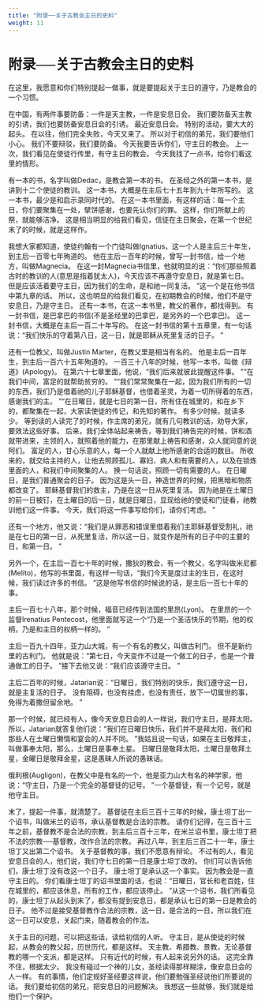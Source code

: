 ```yaml
---
title: "附录──关于古教会主日的史料"
weight: 11
---
```


# 附录──关于古教会主日的史料


在这里，我愿意和你们特别提起一做事，就是要提起关于主日的遵守，乃是教会的一个习惯。

在中国，有两件事要防备：一件是天主教，一件是安息日会。
我们要防备天主教的引诱，我们也要防备安息日会的引诱。
最近安息日会。
特别的活动，要大大的起头。
在以往，他们完全失败，今天又来了。
所以对于初信的弟兄，我们要他们小心。
我们不要辩驳，我们要防备。
今天我要告诉你们，守主日的教会。
上一次，我们看见在使徒行传里，有守主日的教会。
今天我找了一点书，给你们看这里的情形。

有一本的书，名字叫做Dedac，是教会第一本的书。
在圣经之外的第一本书，是讲到十二个使徒的教训。
这一本书，大概是在主后七十五年到九十年所写的。
这一本书，最少是和启示录同时代的。
在这一本书里面，有这样的话：每一个主日，你们要聚集在一处，擘饼感谢，也要先认你们的罪。
这样，你们所献上的祭，就能够洁净。
这是相当明显的给我们看见，信徒在主日聚会，在第一个世纪末了的时候，就是这样作。

我想大家都知道，使徒约翰有一个门徒叫做Ignatius，这一个人是主后三十年生，到主后一百零七年殉道的。
他在主后一百年的时候，曾写一封书信，给一个地方，叫做Magnecia。
在这一封Magnecia书信里，他就明显的说：“你们那些照着古时的教训的人(意思是指着犹太人)，今天应该不再遵守安息日，就是第七日。
但是应该活着要守主日，因为我们的生命，是和祂一同复活。
”这一个是在他书信中第九章的话。
所以，这也明显的给我们看见，在初期教会的时候，他们不是守安息日，乃是守主日。
还有一本书，在这一本书里，教父的著作，都找得到。
有一封书信，是巴拿巴的书信(不是圣经里的巴拿巴，是另外的一个巴拿巴)。
这一封书信，大概是在主后一百二十年写的。
在这一封书信的第十五章里，有一句话说：“我们快乐的守着第八日，这一日，就是耶稣从死里复活的日子。
”

还有一位教父，叫做Justin Marter，在教父里是相当有名的。
他是主后一百年生，到主后一百六十五年殉道的。
一百三十八年的时候，他写一本书，叫做《辩道》(Apology)。
在第六十七章里面，他说，“我们后来就彼此提醒这件事。
”“在我们中间，富足的就帮助贫穷的。
”“我们常常聚集在一起，因为我们所有的一切的东西，我们乃是借着祂的儿子耶稣基督，也借着圣灵，为着一切所得着的东西，感谢我们的主。
”“在日曜日，就是七日的第一日，所有住在城里的，和在乡下的，都聚集在一起，大家读使徒的传记，和先知的著作。
有多少时候，就读多少。
等到读的人读完了的时候，作主席的弟兄，就有几句教训的话，劝导大家，要效法这些好事。
后来，我们全体站起来祷告，等到我们祷告完的时候，饼和酒就带进来，主领的人，就照着他的能力，在那里献上祷告和感谢，众人就同意的说阿们。
富足的人，甘心乐意的人，每一个人就献上他所感谢的合适的数目。
所收来的，就交给主持的人，让他去照顾孤儿、寡妇、病人和有需要的人，以及在锁炼里面的人，和我们中间聚集的人。
换一句话说，照顾一切有需要的人。
在日曜日，是我们普通聚会的日子。
因为这是头一日，神造世界的时候，把黑暗和物质都改变了。
耶稣基督我们的救主，乃是在这一日从死里复活。
因为祂是在土曜日的前一日被钉，在土曜日的后一日，就是日曜日，显现给祂的使徒和门徒看，祂教训他们这一件事。
今天，我们将这一件事写给你们，请你们考虑。
”

还有一个地方，他又说：“我们是从罪恶和错误里借着我们主耶稣基督受割礼，祂是在七日的第一日，从死里复活，所以这一日，就变作是所有的日子中的主要的日，和第一日。
”

另外一个，在主后一百七十年的时候，撒狄的教会，有一个教父，名字叫做米尼都(Melito)，他写的书里面，有这样一句话，“我们今天是度过主的生日，在这时候，我们读过许多的书信。
”这是他写书信的时候说的话，是主后一百七十年的事。

主后一百七十八年，那个时候，福音已经传到法国的里昂(Lyon)。
在里昂的一个监督Irenatius Pentecost，他里面就写这一个“乃是一个圣洁快乐的节期，他的权柄，乃是和主日的权柄一样的。
”

主后一百九十四年，亚力山大城，有一个有名的教父，叫做古利门。
但不是新约里的古利门。
他就是说：“第七日，今天变作不过是一个做工的日子，也是一个普通做工的日子。
”接下去他又说：“我们应该遵守主日。
”

主后二百年的时候，Jatarian说：“日曜日，我们特别的快乐，我们遵守这一日，就是主复活的日子。
没有阻碍，也没有挂虑，也没有责任，放下一切属世的事，免得为着撒但留余地。
”

那一个时候，就已经有人，像今天安息日会的人一样说，我们守主日，是拜太阳。
所以，Jatarian就答复他们说：“我们在日曜日快乐，我们并不是拜太阳，我们和那些人在土曜日懒惰和宴会的人并不同。
”我姑且说一句话，如果在主日敬拜主，叫做事奉太阳，那么，土曜日是事奉土星。
日曜日是敬拜太阳，土曜日是敬拜土星，金曜日是敬拜金星，这是愚昧人所说的愚昧话。

俄利根(Augligon)，在教父中是有名的一个，他是亚力山大有名的神学家，他说：“守主日，乃是一个完全的基督徒的记号。
”一个基督徒，有一个记号，就是他守主日。

末了，提起一件事，就清楚了。
基督徒在主后三百十三年的时候，康士坦丁出一个诏书，叫做米兰的诏书，承认基督教是合法的宗教。
请你们记得，在三百十三年之前，基督教不是合法的宗教，到主后三百十三年，在米兰诏书里，康士坦丁把不法的宗教──基督教，改作合法的宗教。
再过八年，到主后三百二十一年，康士坦丁又出第二个诏书。
关于基督教的事，我们不愿意有辩论。
不过有的人，看见安息日会的人，他们说，我们守七日的第一日是康士坦丁改的。
你们可以告诉他们，康士坦丁没有改这一个日子。
康士坦丁是承认这一个事实。
因为教会是一直守主日的。
你们看康士坦丁的诏书里面的话，也说：“日曜日，官长和老百姓，住在城里的，都应该休息，所有的工作，都应该停止。
”从这一个诏书，我们所看见的，康士坦丁从起头到末了，都没有提到安息日，都是承认七日的第一日是教会的日子。
他不过是接受基督教作合法的宗教，这一日，是合法的一日，所以我们在这一日可以安息，关起门来，随着教会的作法。

关于主日的问题，可以把这些话，读给初信的人听。
守主日，是从使徒的时候起，从教会的教父起，历世历代，都是这样。
天主教、希腊教、景教，无论基督教的哪一个支派，都是这样。
只有近代的时候，有人起来说另外的话。
这完全靠不住，根据太少。
我没有碰过一个神的儿女，圣经读得那样糊涂，像安息日会的人一样。
有的事情，他们定规好圣经要这样说，他们要勉强圣经说他们所要说的话。
我们要给初信的弟兄，把安息日的问题解决。
我想这一些就够，我们就是给他们一个保护。

